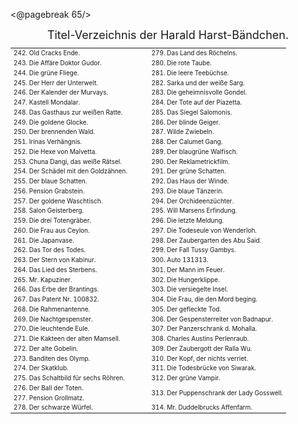 <@pagebreak 65/>

<div style="font-size: large; text-align: center;">Titel-Verzeichnis der Harald Harst-Bändchen.</div>

<table style="table-layout:fixed; font-size: x-small;">
<tr><td style="width: 50%">242. Old Cracks Ende.</td><td style="width: 50%">279. Das Land des Röchelns.</td></tr>
<tr><td>243. Die Affäre Doktor Gudor.</td>        <td>280. Die rote Taube.</td></tr>
<tr><td>244. Die grüne Fliege.</td>               <td>281. Die leere Teebüchse.</td></tr>
<tr><td>245. Der Herr der Unterwelt.</td>         <td>282. Sarka und der weiße Sarg.</td></tr>
<tr><td>246. Der Kalender der Murvays.</td>       <td>283. Die geheimnisvolle Gondel.</td></tr>
<tr><td>247. Kastell Mondalar.</td>               <td>284. Der Tote auf der Piazetta.</td></tr>
<tr><td>248. Das Gasthaus zur weißen Ratte.</td>  <td>285. Das Siegel Salomonis.</td></tr>
<tr><td>249. Die goldene Glocke.</td>             <td>286. Der blinde Geiger.</td></tr>
<tr><td>250. Der brennenden Wald.</td>            <td>287. Wilde Zwiebeln.</td></tr>
<tr><td>251. Irinas Verhängnis.</td>              <td>288. Der Calumet Gang.</td></tr>
<tr><td>252. Die Hexe von Malvetta.</td>          <td>289. Der blaugrüne Walfisch.</td></tr>
<tr><td>253. Chuna Dangi, das weiße Rätsel.</td>  <td>290. Der Reklametrickfilm.</td></tr>
<tr><td>254. Der Schädel mit den Goldzähnen.</td> <td>291. Der grüne Schatten.</td></tr>
<tr><td>255. Der blaue Schatten.</td>             <td>292. Das Haus der Winde.</td></tr>
<tr><td>256. Pension Grabstein.</td>              <td>293. Die blaue Tänzerin.</td></tr>
<tr><td>257. Der goldene Waschtisch.</td>         <td>294. Der Orchideenzüchter.</td></tr>
<tr><td>258. Salon Geisterberg.</td>              <td>295. Will Marsens Erfindung.</td></tr>
<tr><td>259. Die drei Totengräber.</td>           <td>296. Die letzte Meldung.</td></tr>
<tr><td>260. Die Frau aus Ceylon.</td>            <td>297. Die Todeseule von Wenderloh.</td></tr>
<tr><td>261. Die Japanvase.</td>                  <td>298. Der Zaubergarten des Abu Said.</td></tr>
<tr><td>262. Das Tor des Todes.</td>              <td>299. Der Fall Tussy Gambys.</td></tr>
<tr><td>263. Der Stern von Kabinur.</td>          <td>300. Auto 131313.</td></tr>
<tr><td>264. Das Lied des Sterbens.</td>          <td>301. Der Mann im Feuer.</td></tr>
<tr><td>265. Mr. Kapuziner.</td>                  <td>302. Die Hungerklippe.</td></tr>
<tr><td>266. Das Erbe der Brantings.</td>         <td>303. Die versiegelte Insel.</td></tr>
<tr><td>267. Das Patent Nr. 100832.</td>          <td>304. Die Frau, die den Mord beging.</td></tr>
<tr><td>268. Die Rahmenantenne.</td>              <td>305. Der gefleckte Tod.</td></tr>
<tr><td>269. Die Nachtgespenster.</td>            <td>306. Der Gespensterreiter von Badnapur.</td></tr>
<tr><td>270. Die leuchtende Eule.</td>            <td>307. Der Panzerschrank d. Mohalla.</td></tr>
<tr><td>271. Die Kakteen der alten Mamsell.</td>  <td>308. Charles Austins Perlenraub.</td></tr>
<tr><td>272. Der alte Gobelin.</td>               <td>309. Der Zaubergott der Ralla Wu.</td></tr>
<tr><td>273. Banditen des Olymp.</td>             <td>310. Der Kopf, der nichts verriet.</td></tr>
<tr><td>274. Der Skatklub.</td>                   <td>311. Die Todesbrücke von Siwarak.</td></tr>
<tr><td>275. Das Schaltbild für sechs Röhren.</td><td>312. Der grüne Vampir.</td></tr>
<tr><td>276. Der Ball der Toten.</td>             <td rowspan="2">313. Der Puppenschrank der Lady Gosswell.</td></tr>
<tr><td>277. Pension Grollmatz.</td></tr>
<tr><td>278. Der schwarze Würfel.</td>            <td>314. Mr. Duddelbrucks Affenfarm.</td></tr>
</table>
